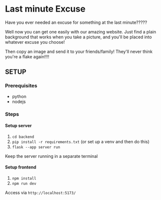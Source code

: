 # Last minute Excuse

Have you ever needed an excuse for something at the last minute?????

Well now you can get one easily with our amazing website. Just find a plain background that works when you take a picture, and you'll be placed into whatever excuse you choose!

Then copy an image and send it to your friends/family! They'll never think you're a flake again!!!!

## SETUP

### Prerequisites

- python
- nodejs


### Steps

#### Setup server
1. `cd backend`
2. `pip install -r requirements.txt` (or set up a venv and then do this)
3. `flask --app server run`

Keep the server running in a separate terminal

#### Setup frontend
1. `npm install`
2. `npm run dev`

Access via `http://localhost:5173/`